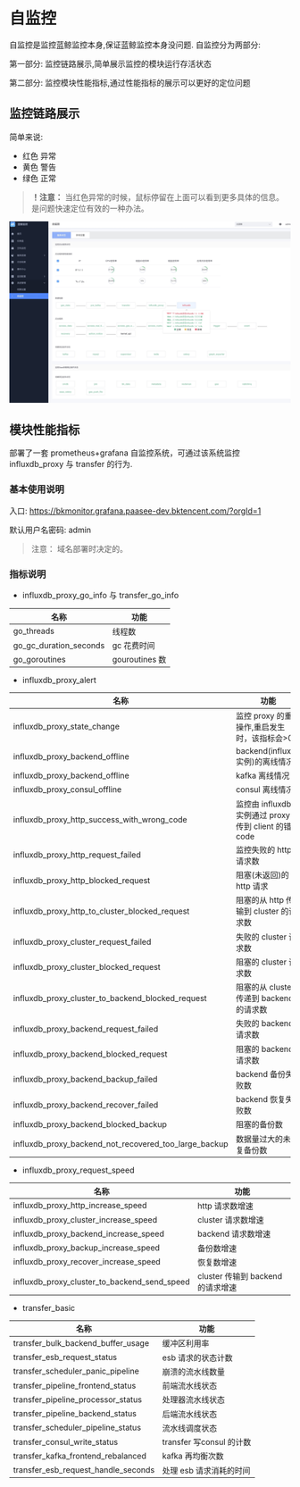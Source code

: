 # 自监控

自监控是监控蓝鲸监控本身,保证蓝鲸监控本身没问题. 自监控分为两部分:

第一部分: 监控链路展示,简单展示监控的模块运行存活状态

第二部分: 监控模块性能指标,通过性能指标的展示可以更好的定位问题

## 监控链路展示

简单来说:

* 红色 异常
* 黄色 警告
* 绿色 正常

> **！注意：** 当红色异常的时候，鼠标停留在上面可以看到更多具体的信息。 是问题快速定位有效的一种办法。

![-w2020](media/15754477874581.jpg)

## 模块性能指标

部署了一套 prometheus+grafana 自监控系统，可通过该系统监控 influxdb_proxy 与 transfer 的行为.

### 基本使用说明

入口: https://bkmonitor.grafana.paasee-dev.bktencent.com/?orgId=1

默认用户名密码: admin

> 注意： 域名部署时决定的。

### 指标说明

* influxdb_proxy_go_info 与 transfer_go_info

|名称|功能|
|---|---|
|go_threads|线程数|
|go_gc_duration_seconds|gc 花费时间|
|go_goroutines|gouroutines 数|

* influxdb_proxy_alert

|名称|功能|
|---|---|
|influxdb_proxy_state_change|监控 proxy 的重启操作,重启发生时，该指标会&gt;0|
|influxdb_proxy_backend_offline|backend(influxdb 实例)的离线情况|
|influxdb_proxy_backend_offline|kafka 离线情况|
|influxdb_proxy_consul_offline|consul 离线情况|
|influxdb_proxy_http_success_with_wrong_code|监控由 influxdb 实例通过 proxy 透传到 client 的错误 code|
|influxdb_proxy_http_request_failed|监控失败的 http 请求数|
|influxdb_proxy_http_blocked_request|阻塞(未返回)的 http 请求|
|influxdb_proxy_http_to_cluster_blocked_request|阻塞的从 http 传输到 cluster 的请求数|
|influxdb_proxy_cluster_request_failed|失败的 cluster 请求数|
|influxdb_proxy_cluster_blocked_request|阻塞的 cluster 请求数|
|influxdb_proxy_cluster_to_backend_blocked_request|阻塞的从 cluster 传递到 backend 的请求数|
|influxdb_proxy_backend_request_failed|失败的 backend 请求数|
|influxdb_proxy_backend_blocked_request|阻塞的 backend 请求数|
|influxdb_proxy_backend_backup_failed|backend 备份失败数|
|influxdb_proxy_backend_recover_failed|backend 恢复失败数|
|influxdb_proxy_backend_blocked_backup|阻塞的备份数|
|influxdb_proxy_backend_not_recovered_too_large_backup|数据量过大的未恢复备份数|


* influxdb_proxy_request_speed

|名称|功能|
|---|---|
|influxdb_proxy_http_increase_speed|http 请求数增速|
|influxdb_proxy_cluster_increase_speed|cluster 请求数增速|
|influxdb_proxy_backend_increase_speed|backend 请求数增速|
|influxdb_proxy_backup_increase_speed|备份数增速|
|influxdb_proxy_recover_increase_speed|恢复数增速|
|influxdb_proxy_cluster_to_backend_send_speed|cluster 传输到 backend 的请求增速|


* transfer_basic

|名称|功能|
|---|---|
|transfer_bulk_backend_buffer_usage|缓冲区利用率|
|transfer_esb_request_status|esb 请求的状态计数|
|transfer_scheduler_panic_pipeline|崩溃的流水线数量|
|transfer_pipeline_frontend_status|前端流水线状态|
|transfer_pipeline_processor_status|处理器流水线状态|
|transfer_pipeline_backend_status|后端流水线状态|
|transfer_scheduler_pipeline_status|流水线调度状态|
|transfer_consul_write_status|transfer 写consul 的计数|
|transfer_kafka_frontend_rebalanced|kafka 再均衡次数|
|transfer_esb_request_handle_seconds|处理 esb 请求消耗的时间|

